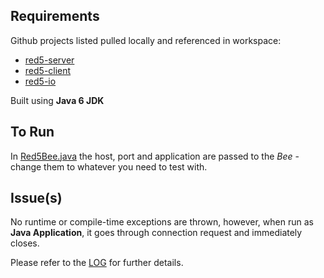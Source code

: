Requirements
---

Github projects listed pulled locally and referenced in workspace:

* [red5-server](https://github.com/Red5/red5-server)
* [red5-client](https://github.com/Red5/red5-client)
* [red5-io](https://github.com/Red5/red5-io)

Built using **Java 6 JDK**

To Run
---
In [Red5Bee.java](https://github.com/infrared5/rtmpbees/blob/master/src/main/java/com/infrared5/rtmpbee/Red5Bee.java#L28) the host, port and application are passed to the *Bee* - change them to whatever you need to test with.

Issue(s)
---
No runtime or compile-time exceptions are thrown, however, when run as **Java Application**, it goes through connection request and immediately closes.

Please refer to the [LOG](https://github.com/infrared5/rtmpbees/blob/master/LOG.txt) for further details.
